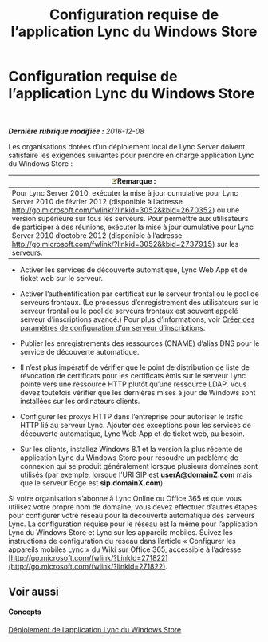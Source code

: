 ﻿---
title: Configuration requise de l’application Lync du Windows Store
TOCTitle: Configuration requise de l’application Lync du Windows Store
ms:assetid: 5f2e0a40-8450-4f61-b6f6-913fc1906020
ms:mtpsurl: https://technet.microsoft.com/fr-fr/library/JJ823129(v=OCS.15)
ms:contentKeyID: 53095433
ms.date: 12/10/2016
mtps_version: v=OCS.15
ms.translationtype: HT
---

# Configuration requise de l’application Lync du Windows Store

 

_**Dernière rubrique modifiée :** 2016-12-08_

Les organisations dotées d’un déploiement local de Lync Server doivent satisfaire les exigences suivantes pour prendre en charge application Lync du Windows Store :

<table>
<thead>
<tr class="header">
<th><img src="images/Gg398920.note(OCS.15).gif" title="note" alt="note" />Remarque :</th>
</tr>
</thead>
<tbody>
<tr class="odd">
<td>Pour Lync Server 2010, exécuter la mise à jour cumulative pour Lync Server 2010 de février 2012 (disponible à l’adresse <a href="http://go.microsoft.com/fwlink/?linkid=3052%26kbid=2670352" class="uri">http://go.microsoft.com/fwlink/?linkid=3052&amp;kbid=2670352</a>) ou une version supérieure sur tous les serveurs. Pour permettre aux utilisateurs de participer à des réunions, exécuter la mise à jour cumulative pour Lync Server 2010 d’octobre 2012 (disponible à l’adresse <a href="http://go.microsoft.com/fwlink/?linkid=3052%26kbid=2737915" class="uri">http://go.microsoft.com/fwlink/?linkid=3052&amp;kbid=2737915</a>) sur les serveurs.</td>
</tr>
</tbody>
</table>


  - Activer les services de découverte automatique, Lync Web App et de ticket web sur le serveur.

  - Activer l’authentification par certificat sur le serveur frontal ou le pool de serveurs frontaux. (Le processus d’enregistrement des utilisateurs sur le serveur frontal ou le pool de serveurs frontaux est souvent appelé serveur d’inscriptions avancé.) Pour plus d’informations, voir [Créer des paramètres de configuration d’un serveur d’inscriptions](lync-server-2013-create-registrar-configuration-settings.md).

  - Publier les enregistrements des ressources (CNAME) d’alias DNS pour le service de découverte automatique.

  - Il n’est plus impératif de vérifier que le point de distribution de liste de révocation de certificats pour les certificats émis sur le serveur Lync pointe vers une ressource HTTP plutôt qu’une ressource LDAP. Vous devez toutefois vérifier que les dernières mises à jour de Windows sont installées sur les ordinateurs clients.

  - Configurer les proxys HTTP dans l’entreprise pour autoriser le trafic HTTP lié au serveur Lync. Ajouter des exceptions pour les services de découverte automatique, Lync Web App et de ticket web, au besoin.

  - Sur les clients, installez Windows 8.1 et la version la plus récente de application Lync du Windows Store pour résoudre un problème de connexion qui se produit généralement lorsque plusieurs domaines sont utilisés (par exemple, lorsque l’URI SIP est **userA@domainZ.com** mais que le serveur Edge est **sip.domainX.com**).

Si votre organisation s’abonne à Lync Online ou Office 365 et que vous utilisez votre propre nom de domaine, vous devez effectuer d’autres étapes pour configurer votre réseau pour la découverte automatique des serveurs Lync. La configuration requise pour le réseau est la même pour l’application Lync du Windows Store et Lync sur les appareils mobiles. Suivez les instructions de configuration du réseau dans l’article « Configurer les appareils mobiles Lync » du Wiki sur Office 365, accessible à l’adresse [http://go.microsoft.com/fwlink/?LinkId=271822](http://go.microsoft.com/fwlink/?linkid=271822).

## Voir aussi

#### Concepts

[Déploiement de l’application Lync du Windows Store](lync-server-2013-deploying-lync-windows-store-app.md)

